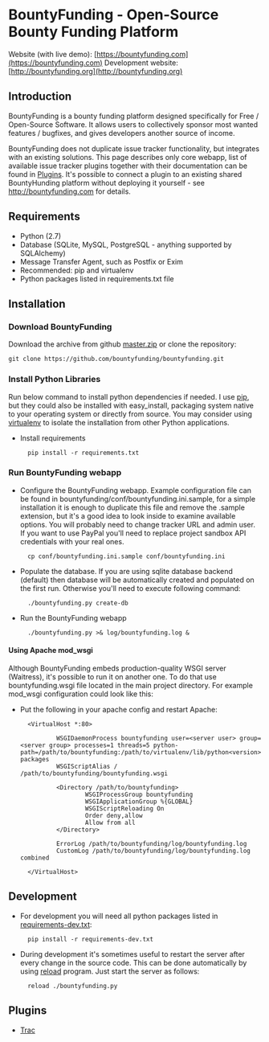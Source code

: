 BountyFunding - Open-Source Bounty Funding Platform
===================================
Website (with live demo): [https://bountyfunding.com](https://bountyfunding.com) 
Development website: [http://bountyfunding.org](http://bountyfunding.org)

Introduction
------------
BountyFunding is a bounty funding platform designed specifically for Free / Open-Source Software. It allows users to collectively sponsor most wanted features / bugfixes, and gives developers another source of income. 

BountyFunding does not duplicate issue tracker functionality, but integrates with an existing solutions. This page describes only core webapp, list of available issue tracker plugins together with their documentation can be found in [Plugins](#plugins). It's possible to connect a plugin to an existing shared BountyHunding platform without deploying it yourself - see http://bountyfunding.com for details.
 
Requirements
------------
* Python (2.7)
* Database (SQLite, MySQL, PostgreSQL - anything supported by SQLAlchemy)
* Message Transfer Agent, such as Postfix or Exim
* Recommended: pip and virtualenv
* Python packages listed in requirements.txt file

Installation
------------

### Download BountyFunding
Download the archive from github [master.zip](https://github.com/bountyfunding/bountyfunding/archive/master.zip) or clone the repository:
	
	git clone https://github.com/bountyfunding/bountyfunding.git

### Install Python Libraries
Run below command to install python dependencies if needed. I use [pip](http://www.pip-installer.org), but they could also be installed with easy_install, packaging system native to your operating system or directly from source. You may consider using [virtualenv](http://www.virtualenv.org) to isolate the installation from other Python applications.

* Install requirements

		pip install -r requirements.txt

### Run BountyFunding webapp

* Configure the BountyFunding webapp. Example configuration file can be found in bountyfunding/conf/bountyfunding.ini.sample, for a simple installation it is enough to duplicate this file and remove the .sample extension, but it's a good idea to look inside to examine available options. You will probably need to change tracker URL and admin user. If you want to use PayPal you'll need to replace project sandbox API credentials with your real ones. 

		cp conf/bountyfunding.ini.sample conf/bountyfunding.ini

* Populate the database. If you are using sqlite database backend (default) then database will be automatically created and populated on the first run. Otherwise you'll need to execute following command:

		./bountyfunding.py create-db

* Run the BountyFunding webapp

		./bountyfunding.py >& log/bountyfunding.log &

#### Using Apache mod_wsgi

Although BountyFunding embeds production-quality WSGI server (Waitress), it's possible to run it on another one. To do that use bountyfunding.wsgi file located in the main project directory. For example mod_wsgi configuration could look like this:

* Put the following in your apache config and restart Apache:

		<VirtualHost *:80>

        		WSGIDaemonProcess bountyfunding user=<server user> group=<server group> processes=1 threads=5 python-path=/path/to/bountyfunding:/path/to/virtualenv/lib/python<version>/site-packages
		        WSGIScriptAlias / /path/to/bountyfunding/bountyfunding.wsgi

		        <Directory /path/to/bountyfunding>
        		        WSGIProcessGroup bountyfunding
            		    WSGIApplicationGroup %{GLOBAL}
           				WSGIScriptReloading On
                		Order deny,allow
                		Allow from all
        		</Directory>

		        ErrorLog /path/to/bountyfunding/log/bountyfunding.log
        		CustomLog /path/to/bountyfunding/log/bountyfunding.log combined

		</VirtualHost>


Development
-----------
* For development you will need all python packages listed in [requirements-dev.txt](requirements-dev.txt):
	
		pip install -r requirements-dev.txt

* During development it's sometimes useful to restart the server after every change in the source code. This can be done automatically by using [reload](https://github.com/loomchild/reload) program. Just start the server as follows:

  		reload ./bountyfunding.py

Plugins
-------
* [Trac](plugin/trac/README.md) 
